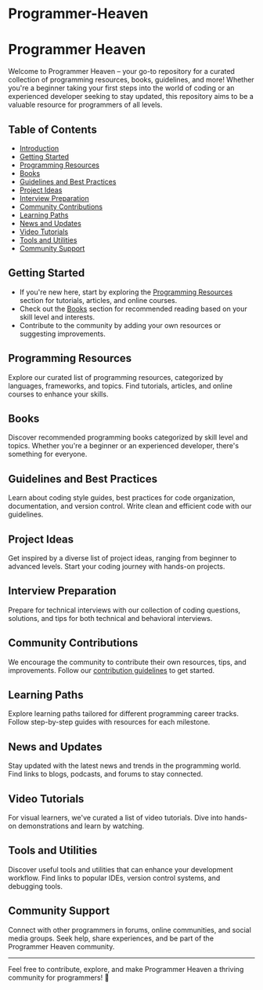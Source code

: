 # Programmer-Heaven

# Programmer Heaven

Welcome to Programmer Heaven – your go-to repository for a curated collection of programming resources, books, guidelines, and more! Whether you're a beginner taking your first steps into the world of coding or an experienced developer seeking to stay updated, this repository aims to be a valuable resource for programmers of all levels.

## Table of Contents
- [Introduction](#programmer-heaven)
- [Getting Started](#getting-started)
- [Programming Resources](#programming-resources)
- [Books](#books)
- [Guidelines and Best Practices](#guidelines-and-best-practices)
- [Project Ideas](#project-ideas)
- [Interview Preparation](#interview-preparation)
- [Community Contributions](#community-contributions)
- [Learning Paths](#learning-paths)
- [News and Updates](#news-and-updates)
- [Video Tutorials](#video-tutorials)
- [Tools and Utilities](#tools-and-utilities)
- [Community Support](#community-support)

## Getting Started
- If you're new here, start by exploring the [Programming Resources](#programming-resources) section for tutorials, articles, and online courses.
- Check out the [Books](#books) section for recommended reading based on your skill level and interests.
- Contribute to the community by adding your own resources or suggesting improvements.

## Programming Resources
Explore our curated list of programming resources, categorized by languages, frameworks, and topics. Find tutorials, articles, and online courses to enhance your skills.

## Books
Discover recommended programming books categorized by skill level and topics. Whether you're a beginner or an experienced developer, there's something for everyone.

## Guidelines and Best Practices
Learn about coding style guides, best practices for code organization, documentation, and version control. Write clean and efficient code with our guidelines.

## Project Ideas
Get inspired by a diverse list of project ideas, ranging from beginner to advanced levels. Start your coding journey with hands-on projects.

## Interview Preparation
Prepare for technical interviews with our collection of coding questions, solutions, and tips for both technical and behavioral interviews.

## Community Contributions
We encourage the community to contribute their own resources, tips, and improvements. Follow our [contribution guidelines](CONTRIBUTING.md) to get started.

## Learning Paths
Explore learning paths tailored for different programming career tracks. Follow step-by-step guides with resources for each milestone.

## News and Updates
Stay updated with the latest news and trends in the programming world. Find links to blogs, podcasts, and forums to stay connected.

## Video Tutorials
For visual learners, we've curated a list of video tutorials. Dive into hands-on demonstrations and learn by watching.

## Tools and Utilities
Discover useful tools and utilities that can enhance your development workflow. Find links to popular IDEs, version control systems, and debugging tools.

## Community Support
Connect with other programmers in forums, online communities, and social media groups. Seek help, share experiences, and be part of the Programmer Heaven community.

---

Feel free to contribute, explore, and make Programmer Heaven a thriving community for programmers! 🚀
